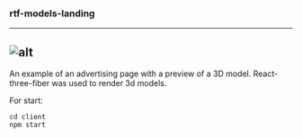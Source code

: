 ### rtf-models-landing

---
![alt](./Landing.gif)
---
An example of an advertising page with a preview of a 3D model.
React-three-fiber was used to render 3d models.

For start:
```
cd client
npm start
```
